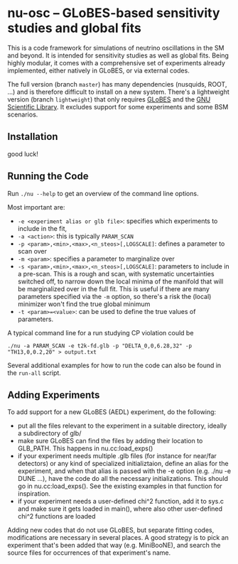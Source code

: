 # nu-osc – GLoBES-based sensitivity studies and global fits

This is a code framework for simulations of neutrino oscillations in the SM and beyond.
It is intended for sensitivity studies as well as global fits. Being highly modular, it
comes with a comprehensive set of experiments already implemented, either natively in GLoBES,
or via external codes.

The full version (branch `master`) has many dependencies (nusquids, ROOT, ...) and is therefore
difficult to install on a new system. There's a lightweight version (branch `lightweight`) that
only requires [GLoBES](https://www.mpi-hd.mpg.de/~globes/) and the
[GNU Scientific Library](https://www.gnu.org/software/gsl/). It excludes support for some experiments
and some BSM scenarios.

## Installation

good luck!

## Running the Code

Run `./nu --help` to get an overview of the command line options.

Most important are:
 - `-e <experiment alias or glb file>`: specifies which experiments to include in the fit,
 - `-a <action>`: this is typically `PARAM_SCAN`
 - `-p <param>,<min>,<max>,<n_steos>[,LOGSCALE]`: defines a parameter to scan over
 - `-m <param>`: specifies a parameter to marginalize over
 - `-s <param>,<min>,<max>,<n_steos>[,LOGSCALE]`: parameters to include in a pre-scan.
This is a rough and scan, with systematic uncertainties switched off, to narrow down the
local minima of the manifold that will be marginalized over in the full fit. This is useful
if there are many parameters specified via the `-m` option, so there's a risk the (local)
minimizer won't find the true global minimum
 - `-t <param>=<value>`: can be used to define the true values of parameters.

A typical command line for a run studying CP violation could be

`./nu -a PARAM_SCAN -e t2k-fd.glb -p "DELTA_0,0,6.28,32" -p "TH13,0,0.2,20" > output.txt`

Several additional examples for how to run the code can also be found in the `run-all` script.

## Adding Experiments

To add support for a new GLoBES (AEDL) experiment, do the following:
- put all the files relevant to the experiment in a suitable directory, ideally
  a subdirectory of glb/
- make sure GLoBES can find the files by adding their location to GLB_PATH.
  This happens in nu.cc:load_exps()
- if your experiment needs multiple .glb files (for instance for near/far detectors) or
  any kind of specialized initializtaion, define an alias for the experiment,
  and when that alias is passed with the -e option (e.g. ./nu -e DUNE ...),
  have the code do all the necessary initializations. This should go in
  nu.cc:load_exps(). See the existing examples in that function for
  inspiration.
- if your experiment needs a user-defined chi^2 function, add it to sys.c and
  make sure it gets loaded in main(), where also other user-defined chi^2 functions
  are loaded

Adding new codes that do not use GLoBES, but separate fitting codes, modifications are
necessary in several places. A good strategy is to pick an experiment that's been added
that way (e.g. MiniBooNE), and search the source files for occurrences of that experiment's
name.

